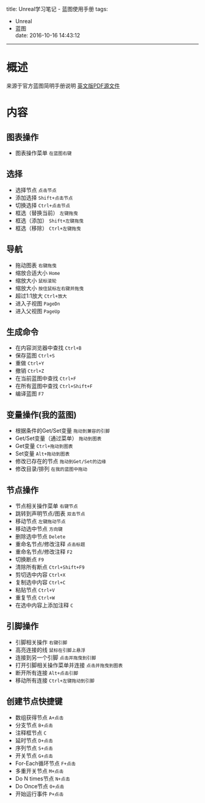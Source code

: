 title: Unreal学习笔记 - 蓝图使用手册
tags:
  - Unreal
  - 蓝图  
date: 2016-10-16 14:43:12 

---

# 概述 #
来源于官方蓝图简明手册说明
[英文版PDF源文件](/files/unreal/BlueprintCheatSheet-1989117414.pdf)

# 内容 #

## 图表操作 ##
- 图表操作菜单	`在蓝图右键`
## 选择 ##
- 选择节点	`点击节点`
- 添加选择	`Shift+点击节点`
- 切换选择	`Ctrl+点击节点`
- 框选（替换当前）	`左键拖曳`
- 框选（添加）	`Shift+左键拖曳`
- 框选（移除）	`Ctrl+左键拖曳`
## 导航 ##
- 拖动图表	`右键拖曳`
- 缩放合适大小	`Home`
- 缩放大小	`鼠标滚轮`
- 缩放大小	`按住鼠标左右键并拖曳`
- 超过1:1放大	`Ctrl+放大`
- 进入子视图	`PageDn`
- 进入父视图	`PageUp`
## 生成命令 ##
- 在内容浏览器中查找	`Ctrl+B`
- 保存蓝图	`Ctrl+S`
- 重做 `Ctrl+Y`
- 撤销 `Ctrl+Z`
- 在当前蓝图中查找	`Ctrl+F`
- 在所有蓝图中查找	`Ctrl+Shift+F`
- 编译蓝图	`F7`
## 变量操作(我的蓝图) ##
- 根据条件的Get/Set变量	`拖动到兼容的引脚`
- Get/Set变量（通过菜单）	`拖动到图表`
- Get变量	`Ctrl+拖动到图表`
- Set变量	`Alt+拖动到图表`
- 修改已存在的节点	`拖动到Get/Set的边缘`
- 修改目录/排列 `在我的蓝图中拖动`
## 节点操作 ##
- 节点相关操作菜单	`右键节点`
- 跳转到声明节点/图表	`双击节点`
- 移动节点	`左键拖动节点`
- 移动选中节点	`方向键`
- 删除选中节点	`Delete`
- 重命名节点/修改注释	`点击标题`
- 重命名节点/修改注释	`F2`
- 切换断点	`F9`
- 清除所有断点	`Ctrl+Shift+F9`
- 剪切选中内容	`Ctrl+X`
- 复制选中内容	`Ctrl+C`
- 粘贴节点	`Ctrl+V`
- 重复节点	`Ctrl+W`
- 在选中内容上添加注释	`C`
## 引脚操作 ##
- 引脚相关操作	`右键引脚`
- 高亮连接的线	`鼠标在引脚上悬浮`
- 连接到另一个引脚	`点击并拖曳到引脚`
- 打开引脚相关操作菜单并连接	`点击并拖曳到图表`
- 断开所有连接	`Alt+点击引脚`
- 移动所有连接	`Ctrl+左键拖动到引脚`
## 创建节点快捷键 ##
- 数组获得节点	`A+点击`
- 分支节点	`B+点击`
- 注释框节点	`C`
- 延时节点	`D+点击`
- 序列节点	`S+点击`
- 开关节点	`G+点击`
- For-Each循环节点	`F+点击`
- 多重开关节点	`M+点击`
- Do N times节点	`N+点击`
- Do Once节点	`O+点击`
- 开始运行事件	`P+点击`
